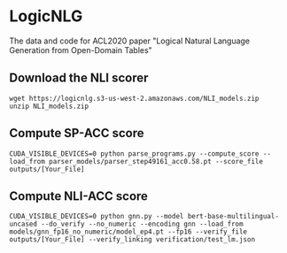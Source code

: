 # LogicNLG
The data and code for ACL2020 paper "Logical Natural Language Generation from Open-Domain Tables"


## Download the NLI scorer
```
wget https://logicnlg.s3-us-west-2.amazonaws.com/NLI_models.zip
unzip NLI_models.zip
```

## Compute SP-ACC score
```
CUDA_VISIBLE_DEVICES=0 python parse_programs.py --compute_score --load_from parser_models/parser_step49161_acc0.58.pt --score_file outputs/[Your_File]
```
## Compute NLI-ACC score
```
CUDA_VISIBLE_DEVICES=0 python gnn.py --model bert-base-multilingual-uncased --do_verify --no_numeric --encoding gnn --load_from models/gnn_fp16_no_numeric/model_ep4.pt --fp16 --verify_file outputs/[Your_File] --verify_linking verification/test_lm.json
```
